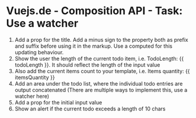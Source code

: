 # Vuejs.de - Composition API - Task: Use a watcher

1. Add a prop for the title. Add a minus sign to the property both as prefix and suffix before using it in the markup. Use a computed for this updating behaviour.
2. Show the user the length of the current todo item, i.e. TodoLength: {{ todoLength }}. It should reflect the length of the input value
3. Also add the current items count to your template, i.e. Items quantity: {{ itemsQuantity }}
4. Add an area under the todo list, where the individual todo entries are output concatenated (There are multiple ways to implement this, use a watcher here)
5. Add a prop for the initial input value
6. Show an alert if the current todo exceeds a length of 10 chars
